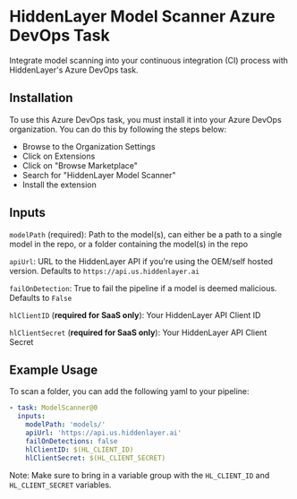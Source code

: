 # HiddenLayer Model Scanner Azure DevOps Task

Integrate model scanning into your continuous integration (CI) process with HiddenLayer's Azure DevOps task.

## Installation

To use this Azure DevOps task, you must install it into your Azure DevOps organization. You can do this by following the steps below:
* Browse to the Organization Settings
* Click on Extensions
* Click on "Browse Marketplace"
* Search for "HiddenLayer Model Scanner"
* Install the extension

## Inputs

`modelPath` (required): Path to the model(s), can either be a path to a single model in the repo, or a folder containing the model(s) in the repo

`apiUrl`: URL to the HiddenLayer API if you're using the OEM/self hosted version. Defaults to `https://api.us.hiddenlayer.ai`

`failOnDetection`: True to fail the pipeline if a model is deemed malicious. Defaults to `False`

`hlClientID` (**required for SaaS only**): Your HiddenLayer API Client ID

`hlClientSecret` (**required for SaaS only**): Your HiddenLayer API Client Secret

## Example Usage

To scan a folder, you can add the following yaml to your pipeline:

```yaml
- task: ModelScanner@0
  inputs:
    modelPath: 'models/'
    apiUrl: 'https://api.us.hiddenlayer.ai'
    failOnDetections: false
    hlClientID: $(HL_CLIENT_ID)
    hlClientSecret: $(HL_CLIENT_SECRET)
```

Note: Make sure to bring in a variable group with the `HL_CLIENT_ID` and `HL_CLIENT_SECRET` variables.
